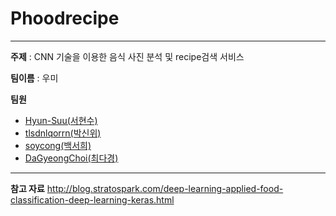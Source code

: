 # Phoodrecipe

----------

**주제** : CNN 기술을 이용한 음식 사진 분석 및 recipe검색 서비스 

**팀이름** : 우미

**팀원**
- [Hyun-Suu(서현수)](https://github.com/Hyun-Suu)
- [tlsdnlqorrn(박신위)](https://github.com/tlsdnlqorrn)
- [soycong(백서희)](https://github.com/soycong)
- [DaGyeongChoi(최다경)](https://github.com/DaGyeongChoi)

----------

**참고 자료**
http://blog.stratospark.com/deep-learning-applied-food-classification-deep-learning-keras.html

